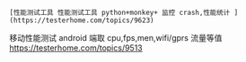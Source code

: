 ```
[性能测试工具 性能测试工具 python+monkey+ 监控 crash,性能统计 ](https://testerhome.com/topics/9623)
```

移动性能测试 android 端取 cpu,fps,men,wifi/gprs 流量等值
https://testerhome.com/topics/9513

